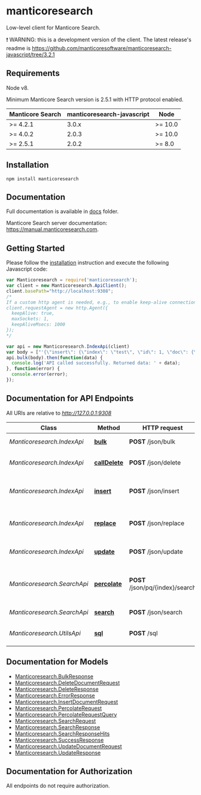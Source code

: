 # manticoresearch

Low-level client for Manticore Search.


❗ WARNING: this is a development version of the client. The latest release's readme is https://github.com/manticoresoftware/manticoresearch-javascript/tree/3.2.1

## Requirements

Node v8.

Minimum Manticore Search version is 2.5.1 with HTTP protocol enabled.

| Manticore Search  | manticoresearch-javascript   |     Node      |
| ----------------- | ---------------------------- | ------------- |
| >= 4.2.1          | 3.0.x                        | >= 10.0       |
| >= 4.0.2          | 2.0.3                        | >= 10.0       |
| >= 2.5.1          | 2.0.2                        | >= 8.0        |


## Installation

```shell
npm install manticoresearch 
```

## Documentation

Full documentation is available in  [docs](https://github.com/manticoresoftware/manticoresearch-javascript/tree/master/docs) folder.

Manticore Search server documentation: https://manual.manticoresearch.com.

## Getting Started

Please follow the [installation](#installation) instruction and execute the following Javascript code:


```javascript
var Manticoresearch = require('manticoresearch');
var client = new Manticoresearch.ApiClient();
client.basePath="http://localhost:9308";
/*
If a custom http agent is needed, e.g., to enable keep-alive connections, the 'requestAgent' option can be set to override 'superagent' agent instance used by default:
client.requestAgent = new http.Agent({
  keepAlive: true,
  maxSockets: 1,
  keepAliveMsecs: 1000
});
*/

var api = new Manticoresearch.IndexApi(client)
var body = ["'{\"insert\": {\"index\": \"test\", \"id\": 1, \"doc\": {\"title\": \"Title 1\"}}},\\n{\"insert\": {\"index\": \"test\", \"id\": 2, \"doc\": {\"title\": \"Title 2\"}}}'"]; // {String} 
api.bulk(body).then(function(data) {
  console.log('API called successfully. Returned data: ' + data);
}, function(error) {
  console.error(error);
});


```

## Documentation for API Endpoints

All URIs are relative to *http://127.0.0.1:9308*

Class | Method | HTTP request | Description
------------ | ------------- | ------------- | -------------
*Manticoresearch.IndexApi* | [**bulk**](docs/IndexApi.md#bulk) | **POST** /json/bulk | Bulk index operations
*Manticoresearch.IndexApi* | [**callDelete**](docs/IndexApi.md#callDelete) | **POST** /json/delete | Delete a document in an index
*Manticoresearch.IndexApi* | [**insert**](docs/IndexApi.md#insert) | **POST** /json/insert | Create a new document in an index
*Manticoresearch.IndexApi* | [**replace**](docs/IndexApi.md#replace) | **POST** /json/replace | Replace new document in an index
*Manticoresearch.IndexApi* | [**update**](docs/IndexApi.md#update) | **POST** /json/update | Update a document in an index
*Manticoresearch.SearchApi* | [**percolate**](docs/SearchApi.md#percolate) | **POST** /json/pq/{index}/search | Perform reverse search on a percolate index
*Manticoresearch.SearchApi* | [**search**](docs/SearchApi.md#search) | **POST** /json/search | Performs a search
*Manticoresearch.UtilsApi* | [**sql**](docs/UtilsApi.md#sql) | **POST** /sql | Perform SQL requests


## Documentation for Models

 - [Manticoresearch.BulkResponse](docs/BulkResponse.md)
 - [Manticoresearch.DeleteDocumentRequest](docs/DeleteDocumentRequest.md)
 - [Manticoresearch.DeleteResponse](docs/DeleteResponse.md)
 - [Manticoresearch.ErrorResponse](docs/ErrorResponse.md)
 - [Manticoresearch.InsertDocumentRequest](docs/InsertDocumentRequest.md)
 - [Manticoresearch.PercolateRequest](docs/PercolateRequest.md)
 - [Manticoresearch.PercolateRequestQuery](docs/PercolateRequestQuery.md)
 - [Manticoresearch.SearchRequest](docs/SearchRequest.md)
 - [Manticoresearch.SearchResponse](docs/SearchResponse.md)
 - [Manticoresearch.SearchResponseHits](docs/SearchResponseHits.md)
 - [Manticoresearch.SuccessResponse](docs/SuccessResponse.md)
 - [Manticoresearch.UpdateDocumentRequest](docs/UpdateDocumentRequest.md)
 - [Manticoresearch.UpdateResponse](docs/UpdateResponse.md)


## Documentation for Authorization

All endpoints do not require authorization.
